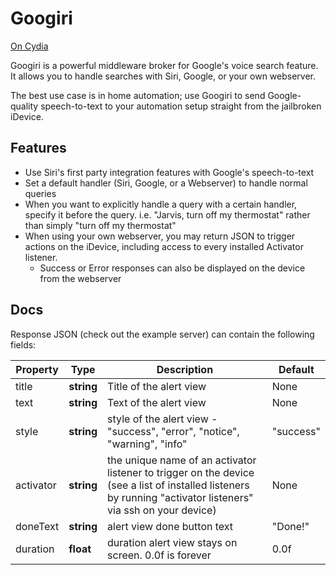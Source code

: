 # Googiri

[On Cydia](http://apt.thebigboss.org/onepackage.php?bundleid=com.mattcmultimedia.googiri&db=)

Googiri is a powerful middleware broker for Google's voice search feature. It allows you to handle searches with Siri, Google, or your own webserver.

The best use case is in home automation; use Googiri to send Google-quality speech-to-text to your automation setup straight from the jailbroken iDevice.

## Features

- Use Siri's first party integration features with Google's speech-to-text
- Set a default handler (Siri, Google, or a Webserver) to handle normal queries
- When you want to explicitly handle a query with a certain handler, specify it before the query. i.e. "Jarvis, turn off my thermostat" rather than simply "turn off my thermostat"
- When using your own webserver, you may return JSON to trigger actions on the iDevice, including access to every installed Activator listener.
    + Success or Error responses can also be displayed on the device from the webserver


## Docs

Response JSON (check out the example server) can contain the following fields:


| Property | Type | Description | Default |
| ----- | ------ | ----- | ----- |
| title | **string** | Title of the alert view | None |
| text | **string** | Text of the alert view | None |
| style | **string** | style of the alert view - "success", "error", "notice", "warning", "info" | "success" |
| activator  | **string** | the unique name of an activator listener to trigger on the device (see a list of installed listeners by running "activator listeners" via ssh on your device) | None |
| doneText | **string** | alert view done button text | "Done!" |
| duration | **float** | duration alert view stays on screen. 0.0f is forever | 0.0f |